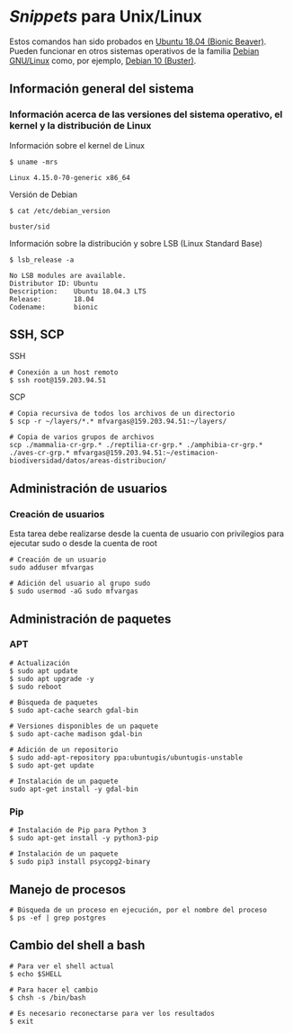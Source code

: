 # _Snippets_ para Unix/Linux
Estos comandos han sido probados en [Ubuntu 18.04 (Bionic Beaver)](http://releases.ubuntu.com/18.04/). Pueden funcionar en otros sistemas operativos de la familia [Debian GNU/Linux](https://www.debian.org/) como, por ejemplo, [Debian 10 (Buster)](https://wiki.debian.org/DebianBuster).

## Información general del sistema
### Información acerca de las versiones del sistema operativo, el kernel y la distribución de Linux
Información sobre el kernel de Linux
```terminal
$ uname -mrs
```
```terminal
Linux 4.15.0-70-generic x86_64
```
Versión de Debian
```terminal
$ cat /etc/debian_version
```
```terminal
buster/sid
```
Información sobre la distribución y sobre LSB (Linux Standard Base)
```terminal
$ lsb_release -a
```
```terminal
No LSB modules are available.
Distributor ID: Ubuntu
Description:    Ubuntu 18.04.3 LTS
Release:        18.04
Codename:       bionic
```

## SSH, SCP
SSH
```terminal
# Conexión a un host remoto
$ ssh root@159.203.94.51
```

SCP
```terminal
# Copia recursiva de todos los archivos de un directorio
$ scp -r ~/layers/*.* mfvargas@159.203.94.51:~/layers/

# Copia de varios grupos de archivos
scp ./mammalia-cr-grp.* ./reptilia-cr-grp.* ./amphibia-cr-grp.* ./aves-cr-grp.* mfvargas@159.203.94.51:~/estimacion-biodiversidad/datos/areas-distribucion/
```

## Administración de usuarios
### Creación de usuarios
Esta tarea debe realizarse desde la cuenta de usuario con privilegios para ejecutar sudo o desde la cuenta de root
```terminal
# Creación de un usuario
sudo adduser mfvargas

# Adición del usuario al grupo sudo
$ sudo usermod -aG sudo mfvargas
```

## Administración de paquetes
### APT
```terminal
# Actualización
$ sudo apt update
$ sudo apt upgrade -y
$ sudo reboot

# Búsqueda de paquetes
$ sudo apt-cache search gdal-bin

# Versiones disponibles de un paquete
$ sudo apt-cache madison gdal-bin

# Adición de un repositorio
$ sudo add-apt-repository ppa:ubuntugis/ubuntugis-unstable
$ sudo apt-get update

# Instalación de un paquete
sudo apt-get install -y gdal-bin
```

### Pip
```terminal
# Instalación de Pip para Python 3
$ sudo apt-get install -y python3-pip

# Instalación de un paquete
$ sudo pip3 install psycopg2-binary
```

## Manejo de procesos
```terminal
# Búsqueda de un proceso en ejecución, por el nombre del proceso
$ ps -ef | grep postgres
```

## Cambio del shell a bash
```terminal
# Para ver el shell actual
$ echo $SHELL

# Para hacer el cambio
$ chsh -s /bin/bash

# Es necesario reconectarse para ver los resultados
$ exit
```
